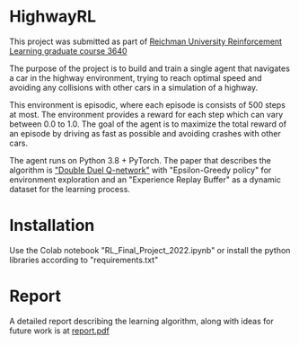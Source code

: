 # HighwayRL
This project was submitted as part of [Reichman University Reinforcement Learning graduate course 3640](https://www.runi.ac.il/)

The purpose of the project is to build and train a single agent that navigates a car in the highway environment, trying to reach optimal speed and avoiding any collisions with other cars in a simulation of a highway.

This environment is episodic, where each episode is consists of 500 steps at most. The environment provides a reward for each step which can vary between 0.0 to 1.0.
The goal of the agent is to maximize the total reward of an episode by driving as fast as possible and avoiding crashes with other cars.

The agent runs on Python 3.8 + PyTorch. The paper that describes the algorithm is ["Double Duel Q-network"](https://arxiv.org/abs/1511.06581) with "Epsilon-Greedy policy" for environment exploration and an "Experience Replay Buffer" as a dynamic dataset for the learning process.


# Installation
Use the Colab notebook "RL_Final_Project_2022.ipynb" or install the python libraries according to "requirements.txt"

# Report
A detailed report describing the learning algorithm, along with ideas for future work is at [report.pdf](https://github.com/drormeir/HighwayRL/blob/main/Report.pdf)
